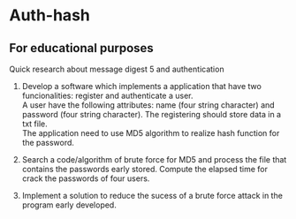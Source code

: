 # Auth-hash
## For educational purposes
Quick research about message digest 5 and authentication

1. Develop a software which implements a application that have two funcionalities: register and authenticate a user. <br>
A user have the following attributes: name (four string character) and password (four string character). The registering should store data in a txt file. <br>
The application need to use MD5 algorithm to realize hash function for the password.

2. Search a code/algorithm of brute force for MD5 and process the file that contains the passwords early stored.
Compute the elapsed time for crack the passwords of four users. 

3. Implement a solution to reduce the sucess of a brute force attack in the program early developed.

